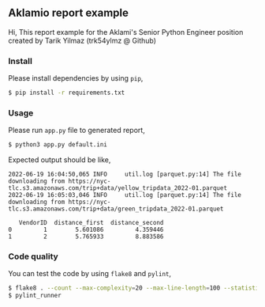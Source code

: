 ## Aklamio report example

Hi, This report example for the Aklami's Senior Python Engineer position created by Tarik Yilmaz (trk54ylmz @ Github)

### Install

Please install dependencies by using `pip`,

```bash
$ pip install -r requirements.txt
```

### Usage

Please run `app.py` file to generated report,

```bash
$ python3 app.py default.ini
```

Expected output should be like,

```text
2022-06-19 16:04:50,065 INFO     util.log [parquet.py:14] The file downloading from https://nyc-tlc.s3.amazonaws.com/trip+data/yellow_tripdata_2022-01.parquet
2022-06-19 16:05:03,046 INFO     util.log [parquet.py:14] The file downloading from https://nyc-tlc.s3.amazonaws.com/trip+data/green_tripdata_2022-01.parquet

   VendorID  distance_first  distance_second
0         1        5.601086         4.359446
1         2        5.765933         8.883586
```

### Code quality

You can test the code by using `flake8` and `pylint`,

```bash
$ flake8 . --count --max-complexity=20 --max-line-length=100 --statistics
$ pylint_runner
```
